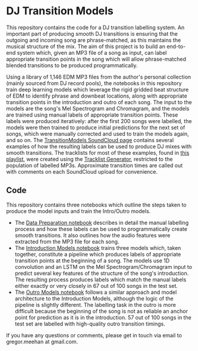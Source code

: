 # DJ Transition Models
This repository contains the code for a DJ transition labelling system. An important part of producing smooth DJ transitions is ensuring that the outgoing and incoming song are phrase-matched, as this maintains the musical structure of the mix. The aim of this project is to build an end-to-end system which, given an MP3 file of a song as input, can label appropriate transition points in the song which will allow phrase-matched blended transitions to be produced programmatically.

Using a library of 1,146 EDM MP3 files from the author's personal collection (mainly sourced from DJ record pools), the notebooks in this repository train deep learning models which leverage the rigid gridded beat structure of EDM to identify phrase and downbeat locations, along with appropriate transition points in the introduction and outro of each song. The input to the models are the song's Mel Spectrogram and Chromagram, and the models are trained using manual labels of appropriate transition points. These labels were produced iteratively: after the first 200 songs were labelled, the models were then trained to produce initial predictions for the next set of songs, which were manually corrected and used to train the models again, and so on. The [TransitionModels SoundCloud page](https://soundcloud.com/transition-models) contains several examples of how the resulting labels can be used to produce DJ mixes with smooth transitions. The tracklists for most of these examples, found in [this playlist](https://soundcloud.com/transition-models/sets/tracklist-generator-examples), were created using the [Tracklist Generator](https://github.com/gmeehan96/tracklist-generator), restricted to the population of labelled MP3s. Approximate transition times are called out with comments on each SoundCloud upload for convenience.
## Code
This repository contains three notebooks which outline the steps taken to produce the model inputs and train the Intro/Outro models.
- The [Data Preparation notebook](https://github.com/gmeehan96/DJ-Transition-Models/blob/main/1.%20Data%20Preparation.ipynb) describes in detail the manual labelling process and how these labels can be used to programmatically create smooth transitions. It also outlines how the audio features were extracted from the MP3 file for each song.
- The [Introduction Models notebook](https://github.com/gmeehan96/DJ-Transition-Models/blob/main/2.%20Introduction%20Transition%20Models.ipynb) trains three models which, taken together, constitute a pipeline which produces labels of appropriate transition points at the beginning of a song. The models use 1D convolution and an LSTM on the Mel Spectrogram/Chromagram input to predict several key features of the structure of the song's introduction. The resulting process produces labels which match the manual labels either exactly or very closely in 67 out of 100 songs in the test set.
- The [Outro Models notebook](https://github.com/gmeehan96/DJ-Transition-Models/blob/main/3.%20Outro%20Transition%20Models.ipynb) follows a similar approach and model architecture to the Introduction Models, although the logic of the pipeline is slightly different. The labelling task in the outro is more difficult because the beginning of the song is not as reliable an anchor point for prediction as it is in the introduction. 57 out of 100 songs in the test set are labelled with high-quality outro transition timings. 

If you have any questions or comments, please get in touch via email to gregor.meehan at gmail.com.
